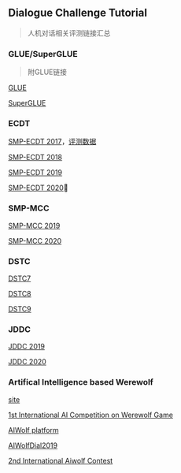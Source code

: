 ## Dialogue Challenge Tutorial

> 人机对话相关评测链接汇总



### GLUE/SuperGLUE

> 附GLUE链接

[GLUE](https://gluebenchmark.com/)

[SuperGLUE](https://super.gluebenchmark.com/)



### ECDT

[SMP-ECDT 2017](http://ir.hit.edu.cn/smp2017-ecdt)，[评测数据](https://github.com/HITlilingzhi/SMP2017ECDT-DATA)

[SMP-ECDT 2018](https://www.steamedfish.cn/2018/09/30/%E3%80%90%E7%B2%BE%E5%BD%A9%E7%BB%A7%E7%BB%AD%E3%80%91SMP2018%E4%B8%AD%E6%96%87%E4%BA%BA%E6%9C%BA%E5%AF%B9%E8%AF%9D%E6%8A%80%E6%9C%AF%E8%AF%84%E6%B5%8B%EF%BC%88ECDT%EF%BC%89%E5%88%B7%E6%A6%9C%E5%85%AC%E5%91%8A/)

[SMP-ECDT 2019](http://conference.cipsc.org.cn/smp2019/evaluation.html) 

[SMP-ECDT 2020](https://smp2020.aconf.cn/smp.html#3)



### SMP-MCC

[SMP-MCC 2019](http://ir.hit.edu.cn/smp-mcc)

[SMP-MCC 2020](http://mcc.8wss.com/)



### DSTC

[DSTC7](http://workshop.colips.org/dstc7/call.html)

[DSTC8](https://sites.google.com/dstc.community/dstc8/tracks)

[DSTC9](https://sites.google.com/dstc.community/dstc9/tracks)



### JDDC

[JDDC 2019](https://jddc.jd.com/2019/)

[JDDC 2020](https://jddc.jd.com/)



### Artifical Intelligence based Werewolf

[site](http://aiwolf.org/en/)

[1st International AI Competition on Werewolf Game](http://aiwolf.org/en/archives/2023)

[AIWolf platform](http://aiwolf.org/en/server)

[AIWolfDial2019](https://aiwolfdial.kanolab.net/)

[2nd International Aiwolf Contest](http://aiwolf.org/en/2nd-international-aiwolf-contest)